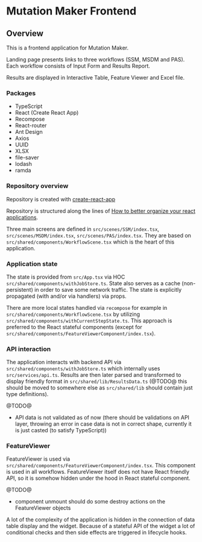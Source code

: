 # Mutation Maker Frontend

## Overview

This is a frontend application for Mutation Maker.

Landing page presents links to three workflows (SSM, MSDM and PAS). Each workflow consists of Input Form and Results Report.

Results are displayed in Interactive Table, Feature Viewer and Excel file.

### Packages

* TypeScript
* React (Create React App)
* Recompose
* React-router
* Ant Design
* Axios
* UUID
* XLSX
* file-saver
* lodash
* ramda

### Repository overview

Repository is created with [create-react-app](https://github.com/facebook/create-react-app)

Repository is structured along the lines of [How to better organize your react applications](https://medium.com/@alexmngn/how-to-better-organize-your-react-applications-2fd3ea1920f1).

Three main screens are defined in `src/scenes/SSM/index.tsx`, `src/scenes/MSDM/index.tsx`, `src/scenes/PAS/index.tsx`. They are based on `src/shared/components/WorkflowScene.tsx` which is the heart of this application.

### Application state

The state is provided from `src/App.tsx` via HOC `src/shared/components/withJobStore.ts`. State also serves as a cache (non-persistent) in order to save some network traffic. The state is explicitly propagated (with and/or via handlers) via props.

There are more local states handled via `recompose` for example in `src/shared/components/WorkflowScene.tsx` by utilizing `src/shared/components/withCurrentStepState.ts`. This approach is preferred to the React stateful components (except for `src/shared/components/FeatureViewerComponent/index.tsx`).

### API interaction

The application interacts with backend API via `src/shared/components/withJobStore.ts` which internally uses `src/services/api.ts`. Results are then later parsed and transformed to display friendly format in `src/shared/lib/ResultsData.ts` (@TODO@ this should be moved to somewhere else as `src/shared/lib` should contain just type definitions).

@TODO@

- API data is not validated as of now (there should be validations on API layer, throwing an error in case data is not in correct shape, currently it is just casted (to satisfy TypeScript))

### FeatureViewer

FeatureViewer is used via `src/shared/components/FeatureViewerComponent/index.tsx`. This component is used in all workflows. FeatureViewer itself does not have React friendly API, so it is somehow hidden under the hood in React stateful component.

@TODO@
- component unmount should do some destroy actions on the FeatureViewer objects

A lot of the complexity of the application is hidden in the connection of data table display and the widget. Because of a stateful API of the widget a lot of conditional checks and then side effects are triggered in lifecycle hooks.

